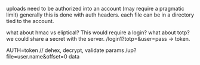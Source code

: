 
uploads need to be authorized into an account (may require a pragmatic limit)
generally this is done with auth headers. each file can be in a directory tied to the account.

what about hmac vs eliptical? This would require a login?
what about totp? we could share a secret with the server.
/login1?totp=&user=pass -> token.

AUTH=token   // dehex, decrypt, validate params
/up?file=user.name&offset=0 
data

